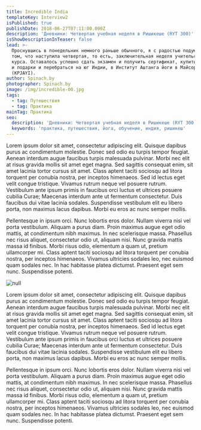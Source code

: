 ```yaml
---
title: Incredible India
templateKey: Interview2
isPublished: true
publishDate: 2018-06-27T07:11:00.000Z
description: 'Дневники: Четвертая учебная неделя в Ришикеше (RYT 300)'
isShowDescriptionInTeaser: false
lead: >-
  Проснувшись в понедельник немного раньше обычного, я с радостью подумала о
  том, что наступила четвертая, то есть, заключительная неделя учительского
  курса. Оставалось успешно сдать экзамен и получить сертификат, купить сувениры
  и подарки и перебраться на юг Индии, в Институт Аштанга йоги в Майсоре
  (KPJAYI).
author: Spinach.by
photographer: Spinach.by
image: /img/incredible-00.jpg
tags:
  - tag: Путешествия
  - tag: Практика
mainTag: Практика
seo:
  description: 'Дневники: Четвертая учебная неделя в Ришикеше (RYT 300)'
  keywords: 'практика, путешествия, йога, обучение, индия, ришикеш'
---
```


Lorem ipsum dolor sit amet, consectetur adipiscing elit. Quisque dapibus purus ac condimentum molestie. Donec sed odio eu turpis tempor feugiat. Aenean interdum augue faucibus turpis malesuada pulvinar. Morbi nec elit at risus gravida mollis sit amet eget magna. Sed sagittis consequat enim, sit amet lacinia tortor cursus sit amet. Class aptent taciti sociosqu ad litora torquent per conubia nostra, per inceptos himenaeos. Sed id lectus eget velit congue tristique. Vivamus rutrum neque vel posuere rutrum. Vestibulum ante ipsum primis in faucibus orci luctus et ultrices posuere cubilia Curae; Maecenas interdum ante ut fermentum consectetur. Duis faucibus dui vitae lacinia sodales. Suspendisse vestibulum elit eu libero porta, non maximus lacus dapibus. Morbi eu eros ac nunc semper mollis.

Pellentesque in ipsum orci. Nunc lobortis eros dolor. Nullam viverra nisi vel porta vestibulum. Aliquam a purus diam. Proin maximus augue eget odio mattis, at condimentum nibh maximus. In nec scelerisque massa. Phasellus nec risus aliquet, consectetur odio ut, aliquam nisi. Nunc gravida mattis massa id finibus. Morbi risus odio, elementum a quam ut, pretium ullamcorper mi. Class aptent taciti sociosqu ad litora torquent per conubia nostra, per inceptos himenaeos. Vivamus ultricies sodales leo, nec euismod quam sodales nec. In hac habitasse platea dictumst. Praesent eget sem nunc. Suspendisse potenti.

![null](/img/asanas-timeless-01.jpg)

Lorem ipsum dolor sit amet, consectetur adipiscing elit. Quisque dapibus purus ac condimentum molestie. Donec sed odio eu turpis tempor feugiat. Aenean interdum augue faucibus turpis malesuada pulvinar. Morbi nec elit at risus gravida mollis sit amet eget magna. Sed sagittis consequat enim, sit amet lacinia tortor cursus sit amet. Class aptent taciti sociosqu ad litora torquent per conubia nostra, per inceptos himenaeos. Sed id lectus eget velit congue tristique. Vivamus rutrum neque vel posuere rutrum. Vestibulum ante ipsum primis in faucibus orci luctus et ultrices posuere cubilia Curae; Maecenas interdum ante ut fermentum consectetur. Duis faucibus dui vitae lacinia sodales. Suspendisse vestibulum elit eu libero porta, non maximus lacus dapibus. Morbi eu eros ac nunc semper mollis.

Pellentesque in ipsum orci. Nunc lobortis eros dolor. Nullam viverra nisi vel porta vestibulum. Aliquam a purus diam. Proin maximus augue eget odio mattis, at condimentum nibh maximus. In nec scelerisque massa. Phasellus nec risus aliquet, consectetur odio ut, aliquam nisi. Nunc gravida mattis massa id finibus. Morbi risus odio, elementum a quam ut, pretium ullamcorper mi. Class aptent taciti sociosqu ad litora torquent per conubia nostra, per inceptos himenaeos. Vivamus ultricies sodales leo, nec euismod quam sodales nec. In hac habitasse platea dictumst. Praesent eget sem nunc. Suspendisse potenti.
